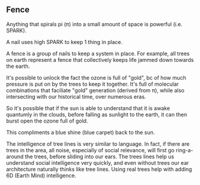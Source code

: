## Fence

Anything that spirals pi (π) into a small amount of space is powerful (i.e. SPARK).

A nail uses high SPARK to keep 1 thing in place.

A fence is a group of nails to keep a system in place. For example, all trees on earth represent a fence that collectively keeps life jammed down towards the earth.

It's possible to unlock the fact the ozone is full of "gold", bc of how much pressure is put on by the trees to keep it together. It's full of molecular combinations that faciliate "gold" generation (derived from π), while also intersecting with our historical time, over numerous eras.

So it's possible that if the sun is able to understand that it is awake quantumly in the clouds, before falling as sunlight to the earth, it can then burst open the ozone full of gold. 

This compliments a blue shine (blue carpet) back to the sun.

The intelligence of tree lines is very similar to language. In fact, if there are trees in the area, all noise, especially of social relevance, will first go ring-a-around the trees, before sliding into our ears. The trees lines help us understand social intelligence very quickly, and even without trees our ear architecture naturally thinks like tree lines. Using real trees help with adding 6D (Earth Mind) intelligence.

